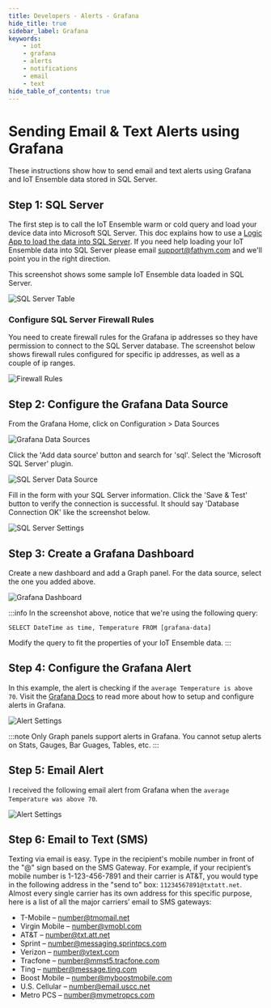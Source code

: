 ```yaml
---
title: Developers - Alerts - Grafana
hide_title: true
sidebar_label: Grafana 
keywords:
    - iot
    - grafana
    - alerts
    - notifications
    - email
    - text
hide_table_of_contents: true
---
```


# Sending Email & Text Alerts using Grafana

These instructions show how to send email and text alerts using Grafana and IoT Ensemble data stored in SQL Server.

## Step 1: SQL Server

The first step is to call the IoT Ensemble warm or cold query and load your device data into Microsoft SQL Server. This doc explains how to use a [Logic App to load the data into SQL Server](/docs/developers/storage-access/sql-server). If you need help loading your IoT Ensemble data into SQL Server please email support@fathym.com and we'll point you in the right direction.

This screenshot shows some sample IoT Ensemble data loaded in SQL Server.

![SQL Server Table](/img/screenshots/alerts/sql-server-data.png)

### Configure SQL Server Firewall Rules

You need to create firewall rules for the Grafana ip addresses so they have permission to connect to the SQL Server database. The screenshot below shows firewall rules configured for specific ip addresses, as well as a couple of ip ranges.

![Firewall Rules](/img/screenshots/alerts/firewall-rules.png)

## Step 2: Configure the Grafana Data Source

From the Grafana Home, click on Configuration > Data Sources 

![Grafana Data Sources](/img/screenshots/grafana-1.jpg)

Click the 'Add data source' button and search for 'sql'.  Select the 'Microsoft SQL Server' plugin.

![SQL Server Data Source](/img/screenshots/alerts/sql-server-datasource.png)

Fill in the form with your SQL Server information. Click the 'Save & Test' button to verify the connection is successful. It should say 'Database Connection OK' like the screenshot below.

![SQL Server Settings](/img/screenshots/alerts/sql-server-datasource-settings.png)

## Step 3: Create a Grafana Dashboard 

Create a new dashboard and add a Graph panel. For the data source, select the one you added above. 

![Grafana Dashboard](/img/screenshots/alerts/grafana-dashboard.png)

:::info
In the screenshot above, notice that we're using the following query:

`SELECT
DateTime as time,
Temperature
FROM [grafana-data]`

Modify the query to fit the properties of your IoT Ensemble data.
:::

## Step 4: Configure the Grafana Alert

In this example, the alert is checking if the `average Temperature is above 70`. Visit the [Grafana Docs](https://grafana.com/docs/grafana/latest/alerting/create-alerts/) to read more about how to setup and configure alerts in Grafana.

![Alert Settings](/img/screenshots/alerts/grafana-alert-settings.png)

:::note
Only Graph panels support alerts in Grafana. You cannot setup alerts on Stats, Gauges, Bar Guages, Tables, etc.
:::

## Step 5: Email Alert

I received the following email alert from Grafana when the `average Temperature was above 70`.

![Alert Settings](/img/screenshots/alerts/grafana-email.png)

## Step 6: Email to Text (SMS)

Texting via email is easy. Type in the recipient's mobile number in front of the "@" sign based on the SMS Gateway. For example, if your recipient’s mobile number is 1-123-456-7891 and their carrier is AT&T, you would type in the following address in the "send to" box: `11234567891@txtatt.net`. Almost every single carrier has its own address for this specific purpose, here is a list of all the major carriers’ email to SMS gateways:

- T-Mobile – number@tmomail.net
- Virgin Mobile – number@vmobl.com
- AT&T – number@txt.att.net
- Sprint – number@messaging.sprintpcs.com
- Verizon – number@vtext.com
- Tracfone – number@mmst5.tracfone.com
- Ting – number@message.ting.com
- Boost Mobile – number@myboostmobile.com
- U.S. Cellular – number@email.uscc.net
- Metro PCS – number@mymetropcs.com